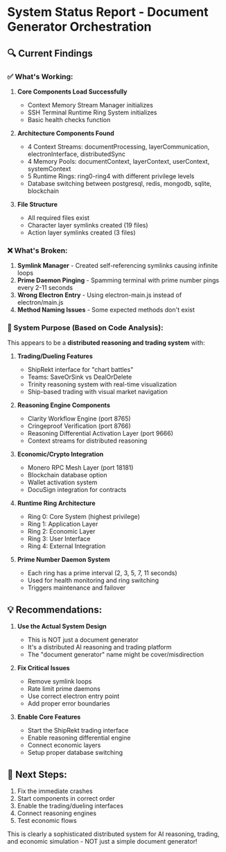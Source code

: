 # System Status Report - Document Generator Orchestration

## 🔍 Current Findings

### ✅ What's Working:
1. **Core Components Load Successfully**
   - Context Memory Stream Manager initializes
   - SSH Terminal Runtime Ring System initializes  
   - Basic health checks function

2. **Architecture Components Found**
   - 4 Context Streams: documentProcessing, layerCommunication, electronInterface, distributedSync
   - 4 Memory Pools: documentContext, layerContext, userContext, systemContext
   - 5 Runtime Rings: ring0-ring4 with different privilege levels
   - Database switching between postgresql, redis, mongodb, sqlite, blockchain

3. **File Structure**
   - All required files exist
   - Character layer symlinks created (19 files)
   - Action layer symlinks created (3 files)

### ❌ What's Broken:
1. **Symlink Manager** - Created self-referencing symlinks causing infinite loops
2. **Prime Daemon Pinging** - Spamming terminal with prime number pings every 2-11 seconds
3. **Wrong Electron Entry** - Using electron-main.js instead of electron/main.js
4. **Method Naming Issues** - Some expected methods don't exist

### 🎯 System Purpose (Based on Code Analysis):

This appears to be a **distributed reasoning and trading system** with:

1. **Trading/Dueling Features**
   - ShipRekt interface for "chart battles" 
   - Teams: SaveOrSink vs DealOrDelete
   - Trinity reasoning system with real-time visualization
   - Ship-based trading with visual market navigation

2. **Reasoning Engine Components**
   - Clarity Workflow Engine (port 8765)
   - Cringeproof Verification (port 8766)
   - Reasoning Differential Activation Layer (port 9666)
   - Context streams for distributed reasoning

3. **Economic/Crypto Integration**
   - Monero RPC Mesh Layer (port 18181)
   - Blockchain database option
   - Wallet activation system
   - DocuSign integration for contracts

4. **Runtime Ring Architecture**
   - Ring 0: Core System (highest privilege)
   - Ring 1: Application Layer
   - Ring 2: Economic Layer
   - Ring 3: User Interface
   - Ring 4: External Integration

5. **Prime Number Daemon System**
   - Each ring has a prime interval (2, 3, 5, 7, 11 seconds)
   - Used for health monitoring and ring switching
   - Triggers maintenance and failover

## 💡 Recommendations:

1. **Use the Actual System Design**
   - This is NOT just a document generator
   - It's a distributed AI reasoning and trading platform
   - The "document generator" name might be cover/misdirection

2. **Fix Critical Issues**
   - Remove symlink loops
   - Rate limit prime daemons
   - Use correct electron entry point
   - Add proper error boundaries

3. **Enable Core Features**
   - Start the ShipRekt trading interface
   - Enable reasoning differential engine
   - Connect economic layers
   - Setup proper database switching

## 🚀 Next Steps:

1. Fix the immediate crashes
2. Start components in correct order
3. Enable the trading/dueling interfaces
4. Connect reasoning engines
5. Test economic flows

This is clearly a sophisticated distributed system for AI reasoning, trading, and economic simulation - NOT just a simple document generator!